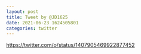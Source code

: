 ```yaml
--- 
layout: post 
title: Tweet by @JD1625 
date: 2021-06-23 1624505801 
categories: twitter 
--- 
```

https://twitter.com/o/status/1407905469922877452
